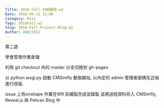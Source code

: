 ```yaml
---
Title: 2018 Fall 分組網誌-w2
Date: 2018-09-21 11:00
Category: Misc
Tags: 2018Fall-w2
Slug: 2018-Fall-Project-Blog-w2
Author: 40623152
---
```


第二週

<!-- PELICAN_END_SUMMARY -->

學會管理作業倉儲
 
利用 git checkout 內的 master 分支切換到 gh-pages
 
以 python wsgi.py 啟動 CMSimfly 動態網站, 以內定的 admin 管理者密碼在近端進行改版. 
 
 issue 上有onshape 作業在W9 前繪製完成並錄製 並將過程資料存入 CMSimfly, Reveal.js 與 Pelican Blog 中
